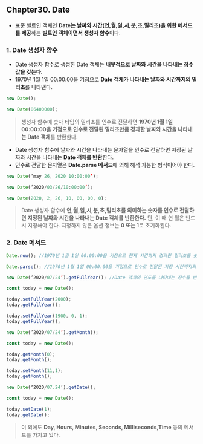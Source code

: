 ## Chapter30. Date
- 표준 빌트인 객체인 **Date는 날짜와 시간(연,월,일,시,분,초,밀리초)을 위한 메서드를 제공**하는 **빌트인 객체이면서 생성자 함수**이다.

### 1. Date 생성자 함수
- Date 생성자 함수로 생성한 Date 객체는 **내부적으로 날짜와 시간을 나타내는 정수값을 갖는다.**
- 1970년 1월 1일 00:00:00을 기점으로 **Date 객체가 나타내는 날짜와 시간까지의 밀리초**를 나타낸다.

```javascript
new Date();

new Date(86400000);
```

> 생성자 함수에 숫자 타입의 밀리초를 인수로 전달하면 **1970년 1월 1일 00:00:00을 기점으로 인수로 전달된 밀리초만큼 경과한 날짜와 시간을 나타내는 Date 객체**를 반환한다.

- Date 생성자 함수에 날짜와 시간을 나타내는 문자열을 인수로 전달하면 저장된 날짜와 시간을 나타내는 **Date 객체를 반환**한다.
- 인수로 전달한 문자열은 **Date.parse 메서드**에 의해 해석 가능한 형식이어야 한다.

```javascript
new Date(‘may 26, 2020 10:00:00’);

new Date(‘2020/03/26/10:00:00’);

new Date(2020, 2, 26, 10, 00, 00, 0);
```

> Date 생성자 함수에 **연,월,일,시,분,초,밀리초를 의미하는 숫자를 인수로 전달하면 지정된 날짜와 시간을 나타내는 Date 객체를 반환한다.** 단, 이 때 연 월은 반드시 지정해야 한다. 지정하지 않은 옵션 정보는 **0 또는 1**로 초기화된다.

### 2. Date 메서드

```javascript
Date.now(); //1970년 1월 1일 00:00:00을 기점으로 현재 시간까지 경과한 밀리초를 숫자로 반환한다.

Date.parse(); //1970년 1월 1일 00:00:00을 기점으로 인수로 전달된 지정 시간까지의 밀리초를 숫자로 반환한다.
```

```javascript
new Date(‘2020/07/24’).getFullYear(); //Date 객체의 연도를 나타내는 정수를 반환한다.

const today = new Date();

today.setFullYear(2000);
today.getFullYear();

today.setFullYear(1900, 0, 1);
today.getFullYear();

new Date(‘2020/07/24’).getMonth();

const today = new Date();

today.getMonth(0);
today.getMonth();

today.setMonth(11,1);
today.getMonth();

new Date(‘2020/07.24’).getDate();

const today = new Date();

today.setDate(1);
today.getDate();
```

> 이 외에도 **Day, Hours, Minutes, Seconds, Milliseconds,Time** 등의 메서드를 가지고 있다.
